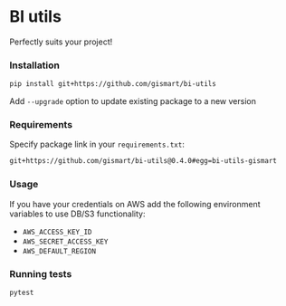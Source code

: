 # BI utils

Perfectly suits your project!

### Installation

```bash
pip install git+https://github.com/gismart/bi-utils
```

Add `--upgrade` option to update existing package to a new version

### Requirements

Specify package link in your `requirements.txt`:

```txt
git+https://github.com/gismart/bi-utils@0.4.0#egg=bi-utils-gismart
```

### Usage

If you have your credentials on AWS add the following environment variables to use DB/S3 functionality:

- `AWS_ACCESS_KEY_ID`
- `AWS_SECRET_ACCESS_KEY`
- `AWS_DEFAULT_REGION`

### Running tests

```bash
pytest
```
